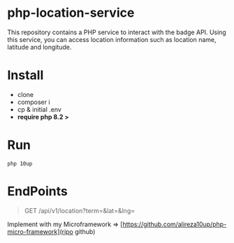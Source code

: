 # php-location-service
This repository contains a PHP service to interact with the badge API. Using this service, you can access location information such as location name, latitude and longitude.

# Install
* clone
* composer i
* cp & initial .env
* **require php 8.2 >**

# Run

```shell
php 10up
```

# EndPoints

> GET /api/v1/location?term=&lat=&lng=

Implement with my Microframework => [https://github.com/alireza10up/php-micro-framework](ripo github)

